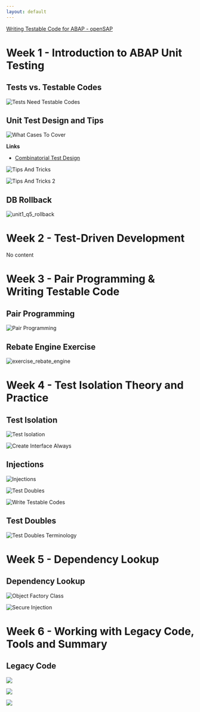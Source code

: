 ```yaml
---
layout: default
---
```


[Writing Testable Code for ABAP - openSAP](https://open.sap.com/courses/wtc1)

# Week 1 - Introduction to ABAP Unit Testing

## Tests vs. Testable Codes

![Tests Need Testable Codes](/uploads/abap/tests-need-testable-codes.png "Tests Need Testable Codes")

## Unit Test Design and Tips

![What Cases To Cover](/uploads/abap/what-cases-to-cover.png "What Cases To Cover")

**Links**

- [Combinatorial Test Design](https://www.youtube.com/playlist?list=PLQeClR5qhUI_jkEnQV3LQOoY73SbySWyA)

![Tips And Tricks](/uploads/abap/tips-and-tricks.png "Tips And Tricks")

![Tips And Tricks 2](/uploads/abap/tips-and-tricks-2.png "Tips And Tricks 2")

## DB Rollback

![unit1_q5_rollback](/uploads/abap/unit1_q5_rollback.png "unit1_q5_rollback")

# Week 2 - Test-Driven Development

No content

# Week 3 - Pair Programming & Writing Testable Code

## Pair Programming

![Pair Programming](/uploads/abap/pair-programming.png "Pair Programming")

## Rebate Engine Exercise

![exercise_rebate_engine](/uploads/abap/exercise_rebate_engine.png "exercise_rebate_engine")

# Week 4 - Test Isolation Theory and Practice

## Test Isolation

![Test Isolation](/uploads/abap/test-isolation.png "Test Isolation")

![Create Interface Always](/uploads/abap/create-interface-always.png "Create Interface Always")

## Injections

![Injections](/uploads/abap/injections.png "Injections")

![Test Doubles](/uploads/abap/test-doubles.png "Test Doubles")

![Write Testable Codes](/uploads/abap/write-testable-codes.png "Write Testable Codes")

## Test Doubles

![Test Doubles Terminology](/uploads/abap/test-doubles-terminology.png "Test Doubles Terminology")

# Week 5 - Dependency Lookup

## Dependency Lookup

![Object Factory Class](/uploads/abap/object-factory-class.png "Object Factory Class")

![Secure Injection](/uploads/abap/secure-injection.png "Secure Injection")

# Week 6 - Working with Legacy Code, Tools and Summary

## Legacy Code

![](/uploads/abap/testability_for_existing_codes.png)

![](/uploads/abap/copy_code_to_class.png)

![](/uploads/abap/replace_report_with_class.png)
